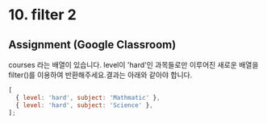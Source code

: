 # 10. filter 2

## Assignment (Google Classroom)

courses 라는 배열이 있습니다. level이 'hard'인 과목들로만 이루어진 새로운 배열을 filter()를 이용하여 반환해주세요.결과는 아래와 같아야 합니다.

```js
[
  { level: 'hard', subject: 'Mathmatic' },
  { level: 'hard', subject: 'Science' },
];
```
